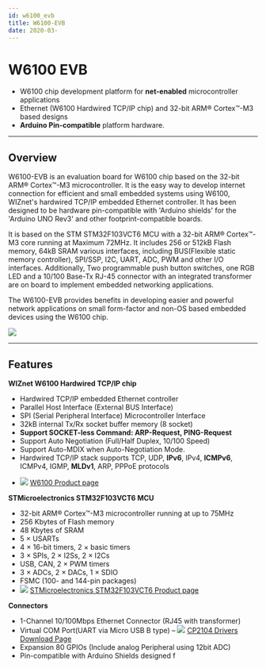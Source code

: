 ```yaml
---
id: w6100_evb
title: W6100-EVB
date: 2020-03-
---
```


# W6100 EVB 

  - W6100 chip development platform for **net-enabled** microcontroller
    applications
  - Ethernet (W6100 Hardwired TCP/IP chip) and 32-bit ARM® Cortex™-M3
    based designs
  - **Arduino Pin-compatible** platform hardware.

-----

## Overview

W6100-EVB is an evaluation board for W6100 chip based on the 32-bit ARM®
Cortex™-M3 microcontroller. It is the easy way to develop internet
connection for efficient and small embedded systems using W6100,
WIZnet's hardwired TCP/IP embedded Ethernet controller. It has been
designed to be hardware pin-compatible with 'Arduino shields' for the
'Arduino UNO Rev3' and other footprint-compatible boards.

It is based on the STM STM32F103VCT6 MCU with a 32-bit ARM® Cortex™-M3
core running at Maximum 72MHz. It includes 256 or 512kB Flash memory,
64kB SRAM various interfaces, including BUS(Flexible static memory
controller), SPI/SSP, I2C, UART, ADC, PWM and other I/O interfaces.
Additionally, Two programmable push button switches, one RGB LED and a
10/100 Base-Tx RJ-45 connector with an integrated transformer are on
board to implement embedded networking applications.

The W6100-EVB provides benefits in developing easier and powerful
network applications on small form-factor and non-OS based embedded
devices using the W6100 chip.

![](/products/w6100/w6100_evb/w6100-evb_callout.png)

-----

## Features

**WIZnet W6100 Hardwired TCP/IP chip**

  - Hardwired TCP/IP embedded Ethernet controller
  - Parallel Host Interface (External BUS Interface)
  - SPI (Serial Peripheral Interface) Microcontroller Interface
  - 32kB internal Tx/Rx socket buffer memory (8 socket)
  - **Support SOCKET-less Command: ARP-Request, PING-Request**
  - Support Auto Negotiation (Full/Half Duplex, 10/100 Speed)
  - Support Auto-MDIX when Auto-Negotiation Mode.
  - Hardwired TCP/IP stack supports TCP, UDP, **IPv6**, IPv4,
    **ICMPv6**, ICMPv4, IGMP, **MLDv1**, ARP, PPPoE protocols

<!-- end list -->

  - ![](/products/w5500/w5500_evb/icons/link.png) [W6100 Product
    page](/products/W6100/start)

**STMicroelectronics STM32F103VCT6 MCU**

  - 32-bit ARM® Cortex™-M3 microcontroller running at up to 75MHz
  - 256 Kbytes of Flash memory
  - 48 Kbytes of SRAM
  - 5 × USARTs
  - 4 × 16-bit timers, 2 × basic timers
  - 3 × SPIs, 2 × I2Ss, 2 × I2Cs
  - USB, CAN, 2 × PWM timers
  - 3 × ADCs, 2 × DACs, 1 × SDIO
  - FSMC (100- and 144-pin packages)
  - ![](/products/w5500/w5500_evb/icons/link.png) [STMicroelectronics
    STM32F103VCT6 Product
    page](http://www.st.com/en/microcontrollers/stm32f103vc.html)

**Connectors**

  - 1-Channel 10/100Mbps Ethernet Connector (RJ45 with transformer)
  - Virtual COM Port(UART via Micro USB B type) –
    ![](/products/w5500/w5500_evb/icons/link.png) [CP2104 Drivers
    Download
    Page](https://www.silabs.com/products/interface/usb-bridges/classic-usb-bridges/device.cp2104)
  - Expansion 80 GPIOs (Include analog Peripheral using 12bit ADC)
  - Pin-compatible with Arduino Shields designed f
